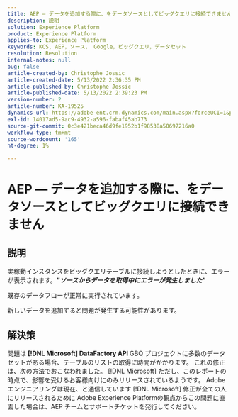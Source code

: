 ```yaml
---
title: AEP — データを追加する際に、をデータソースとしてビッグクエリに接続できません
description: 説明
solution: Experience Platform
product: Experience Platform
applies-to: Experience Platform
keywords: KCS, AEP，ソース， Google，ビッグクエリ，データセット
resolution: Resolution
internal-notes: null
bug: false
article-created-by: Christophe Jossic
article-created-date: 5/13/2022 2:36:35 PM
article-published-by: Christophe Jossic
article-published-date: 5/13/2022 2:39:23 PM
version-number: 2
article-number: KA-19525
dynamics-url: https://adobe-ent.crm.dynamics.com/main.aspx?forceUCI=1&pagetype=entityrecord&etn=knowledgearticle&id=1a607b16-cad2-ec11-a7b5-00224809c27a
exl-id: 14017ad5-9ac9-4932-a596-fabaf45ab773
source-git-commit: 0c3e421beca46d9fe1952b1f98538a50697216a0
workflow-type: tm+mt
source-wordcount: '165'
ht-degree: 1%

---
```


# AEP — データを追加する際に、をデータソースとしてビッグクエリに接続できません

## 説明


実稼動インスタンスをビッグクエリテーブルに接続しようとしたときに、エラーが表示されます。<b>*&quot;ソースからデータを取得中にエラーが発生しました&quot;</b>*

既存のデータフローが正常に実行されています。

新しいデータを追加すると問題が発生する可能性があります。


## 解決策


問題は <b>[!DNL Microsoft] DataFactory API </b>GBQ プロジェクトに多数のデータセットがある場合、テーブルのリストの取得に時間がかかります。 これの修正は、次の方法でおこなわれました。 [!DNL Microsoft] ただし、このレポートの時点で、影響を受けるお客様向けにのみリリースされているようです。 Adobeエンジニアリングは現在、と通信しています [!DNL Microsoft] 修正が全ての人にリリースされるために Adobe Experience Platformの観点からこの問題に直面した場合は、AEP チームとサポートチケットを発行してください。
